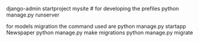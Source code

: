 django-admin startproject mysite # for developing the prefiles
python manage.py runserver 

for models migration the command used are 
python manage.py startapp Newspaper
python manage.py make migrations 
python manage.py migrate